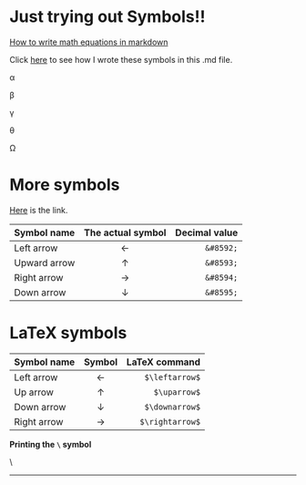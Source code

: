 # Just trying out Symbols!!

[How to write math equations in markdown](https://logfetch.com/markdown-math-equations-latex/ "Check this out")

Click [here](https://www.w3schools.com/html/html_symbols.asp "Symbols for mardown files") to see how I wrote these symbols in this .md file.

&alpha;

&beta;

&gamma;

&theta;

&Omega;

# More symbols

[Here](https://stackoverflow.com/questions/54954544/how-do-i-show-the-up-and-down-arrow-keyboard-key-in-github-markdown) is the link.

|Symbol name|The actual symbol|Decimal value|
|:----------|:---------------:|------------:|
|Left arrow|&#8592;| `&#8592;`|
|Upward arrow|&#8593;|`&#8593;`|
|Right arrow|&#8594;|`&#8594;`|
|Down arrow|&#8595;|`&#8595;`|


# LaTeX symbols

|Symbol name|Symbol|LaTeX command|
|:----------|:----:|------------:|
|Left arrow|$\leftarrow$|`$\leftarrow$`|
|Up arrow|$\uparrow$|`$\uparrow$`|
|Down arrow|$\downarrow$|`$\downarrow$`|
|Right arrow|$\rightarrow$|`$\rightarrow$`|

**Printing the `\` symbol**

\

---
